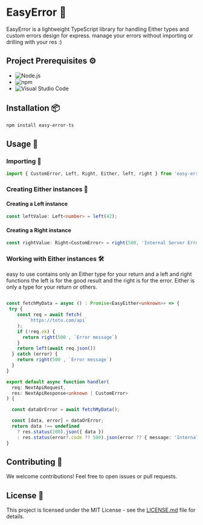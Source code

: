 
# EasyError 🚨

EasyError is a lightweight TypeScript library for handling Either types and custom errors design for express.
manage your errors without importing or drilling with your res :)

## Project Prerequisites ⚙️

- ![Node.js](https://img.shields.io/badge/Node.js-v14-green)
- ![npm](https://img.shields.io/badge/npm-v7-blue)
- ![Visual Studio Code](https://img.shields.io/badge/Visual%20Studio%20Code-latest-blueviolet)
  

## Installation 📦

```bash
npm install easy-error-ts
```

## Usage 🚀

### Importing 🔗

```typescript
import { CustomError, Left, Right, Either, left, right } from 'easy-error-ts';
```

### Creating Either instances 🔧

#### Creating a Left instance

```typescript
const leftValue: Left<number> = left(42);
```

#### Creating a Right instance

```typescript
const rightValue: Right<CustomError> = right(500, 'Internal Server Error');
```

### Working with Either instances 🛠️

easy to use contains only an Either type for your return and a left and right functions
the left is for the good result and the right is for the error.
Either is only a type for your return or others.

```typescript

const fetchMyData = async () : Promise<EasyEither<unknown>> => {
 try {
    const req = await fetch(
        `https://toto.com/api`
    );
    if (!req.ok) {
      return right(500 , `Error message`)
    }
    return left(await req.json())
  } catch (error) {
    return right(500 , `Error message`)
  }
}

export default async function handler(
  req: NextApiRequest,
  res: NextApiResponse<unknown | CustomError>
) {

  const dataOrError = await fetchMyData();

  const [data, error] = dataOrError;
  return data !== undefined
    ? res.status(200).json({ data })
    : res.status(error?.code ?? 500).json(error ?? { message: 'Internal Server Error' });
}

```

## Contributing 🤝

We welcome contributions! Feel free to open issues or pull requests.

## License 📝

This project is licensed under the MIT License - see the [LICENSE.md](LICENSE.md) file for details.
